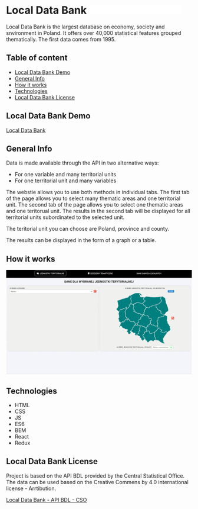 # Local Data Bank <img alt="Local Data Bank" src="/src/common/images/LocalDataBank.svg" width="50%" />

Local Data Bank is the largest database on economy, society and snvironment in Poland. It offers over 40,000 statistical features grouped thematically. The first data comes from 1995.

## Table of content

- [Local Data Bank Demo](#Local-Data-Bank)
- [General Info](#General-Info)
- [How it works](#How-it-works)
- [Technologies](#Technologies)
- [Local Data Bank License](#Local-Data-Bank-License)

## Local Data Bank Demo

[Local Data Bank](https://kubabogd.github.io/strateg/)

## General Info

Data is made available through the API in two alternative ways:

- For one variable and many territorial units
- For one territorial unit and many variables

The webstie allows you to use both methods in individual tabs. The first tab of the page allows you to select many thematic areas and one territorial unit. The second tab of the page allows you to select one thematic areas and one teritorual unit. The results in the second tab will be displayed for all territorial units subordinated to the selected unit.

The teritorial unit you can choose are Poland, province and county.

The results can be displayed in the form of a graph or a table.

## How it works

![Movies Browser](/src/common/images/LocalDataBank.gif)

## Technologies

- HTML
- CSS
- JS
- ES6
- BEM
- React
- Redux

## Local Data Bank License

Project is based on the API BDL provided by the Central Statistical Office. The data can be used based on the Creative Commens by 4.0 international license - Arrtibution.

[Local Data Bank - API BDL - CSO](https://api.stat.gov.pl/)
